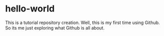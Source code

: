 # hello-world
This is a tutorial repository creation.
Well, this is my first time using Github. So its me just exploring what Github is all about.
